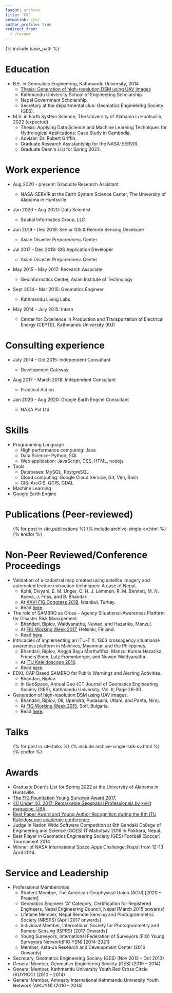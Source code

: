 ```yaml
---
layout: archive
title: "CV"
permalink: /cv/
author_profile: true
redirect_from:
  - /resume
---
```


{% include base_path %}

Education
======
* B.E. in Geomatics Engineering, Kathmandu University, 2014
  * [Thesis: Generation of high-resolution DSM using UAV images](https://www.fig.net/resources/proceedings/fig_proceedings/fig2015/papers/ts08c/TS08C_bhandari_oli_et_al_7439.pdf)
  * Kathmandu University School of Engineering Scholarship.
  * Nepal Government Scholarship.
  * Secretary at the departmental club: Geomatics Engineering Society (GES).
* M.S. in Earth System Science, The University of Alabama in Huntsville, 2022 (expected).
  * Thesis: Applying Data Science and Machine Learning Techniques for Hydrological Applications: Case Study in Cambodia.
  * Advisor: Dr. Robert Griffin.
  * Graduate Research Assistantship for the NASA-SERVIR.
  * Graduate Dean's List for Spring 2022.

Work experience
======
* Aug 2020 - present: Graduate Research Assistant
  * NASA-SERVIR at the Earth System Science Center, The University of Alabama in Huntsville

* Jan 2020 - Aug 2020: Data Scientist
  * Spatial Informatics Group, LLC

* Jan 2019 - Dec 2019: Senior GIS & Remote Sensing Developer
  * Asian Disaster Preparedness Center

* Jul 2017 - Dec 2018: GIS Application Developer
  * Asian Disaster Preparedness Center

* May 2015 - May 2017: Research Associate
  * Geoinformatics Center, Asian Institute of Technology

* Sept 2014 - Mar 2015: Geomatics Engineer
  * Kathmandu Living Labs

* May 2014 - July 2015: Intern
  * Center for Excellence in Production and Transportation of Electrical Energy (CEPTE), Kathmandu University (KU)

Consulting experience
======
* July 2014 - Oct 2015: Independent Consultant
  * Development Gateway

* Aug 2017 - March 2018: Independent Consultant
  * Practical Action

* Jan 2020 - Aug 2020: Google Earth Engine Consultant
  * NAXA Pvt Ltd

Skills
======
* Programming Language
  * High performance computing: Java
  * Data Science: Python, SQL
  * Web application: JavaScript, CSS, HTML, nodejs
* Tools
  * Databases: MySQL, PostgreSQL
  * Cloud computing: Google Cloud Service, Git, Vim, Bash
  * GIS: ArcGIS, QGIS, GDAL
* Machine Learning
* Google Earth Engine

Publications (Peer-reviewed)
======
  <ul>{% for post in site.publications %}
    {% include archive-single-cv.html %}
  {% endfor %}</ul>

Non-Peer Reviewed/Conference Proceedings
======
* Validation of a cadastral map created using satellite imagery and automated feature extraction techniques: A case of Nepal.
  * Kohli, Divyani, E. M. Unger, C. H. J. Lemmen, R. M. Bennett, M. N. Koeva, J. Friss, and B. Bhandari.
  * At [XXVI FIG Congress 2018](https://www.fig.net/fig2018/), Istanbul, Turkey.
  * Read [here](http://biplovbhandari.github.io/files/TS08C_kohli_unger_et_al_9566.pdf).
* The role of SAMBRO as Cross - Agency Situational-Awareness Platform for Disaster Risk Management.
  * Bhandari, Biplov, Waidyanatha, Nuwan, and Hazarika, Manzul.
  * At [FIG Working Week 2017](https://www.fig.net/fig2017), Helsinki, Finland.
  * Read [here](http://biplovbhandari.github.io/files/The_role_of_SAMBRO_as_Cross_Agency_Situational_Awareness_Platform_for_Disaster_Risk_Management.pdf).
* Intricacies of implementing an ITU-T X. 1303 crossagency situational-awareness platform in Maldives, Myanmar, and the Philippines.
  * Bhandari, Biplov, Angga Bayu Marthafifsa, Manzul Kumar Hazarika, Francis Boon, Lutz Frommberger, and Nuwan Waidyanatha.
  * At [ITU Kaleidoscope 2016](https://www.itu.int/en/ITU-T/academia/kaleidoscope/2016/Pages/default.aspx).
  * Read [here](http://biplovbhandari.github.io/files/bhandari2016.pdf).
* EDXL CAP Based SAMBRO for Public Warnings and Alerting Activities.
  * Bhandari, Biplov.
  * In GeoSpace, Annual Geo-ICT Journal of Geomatics Engineering Society (GES), Kathmandu University, Vol. II, Page 26-30.
* Generation of high-resolution DSM using UAV images.
  * Bhandari, Biplov, Oli, Upendra, Pudasaini, Uttam, and Panta, Niroj.
  * At [FIG Working Week 2015](https://www.fig.net/fig2015/), Sofi, Bulgaria.
  * Read [here](http://biplovbhandari.github.io/files/TS08C_bhandari_oli_et_al_7439.pdf).


Talks
======
  <ul>{% for post in site.talks %}
    {% include archive-single-talk-cv.html %}
  {% endfor %}</ul>
  
<!-- Teaching
======
  <ul>{% for post in site.teaching %}
    {% include archive-single-cv.html %}
  {% endfor %}</ul> -->
  
Awards
======
* Graduate Dean's List for Spring 2022 at the University of Alabama in Huntsville.
* [The FIG Foundation Young Surveyor Award 2017.](https://www.fig.net/figfoundation/recipients/bhandari_biplov.asp)
* [40 Under 40, 2017: Remarkable Geospatial Professionals by xyHt magazine, USA](http://biplovbhandari.github.io/files/xyht_winter_supplement_2017.pdf).
* [Best Paper Award and Young Author Recognition during the 8th ITU Kaleidoscope academic conference.](https://www.ait.ac.th/2016/11/young-author-award-for-ait-researcher/)
* Judge in Nation Wide Software Competition at 6th Gandaki College of Engineering and Science (GCES) IT Mahotsav 2016 in Pokhara, Nepal.
* Best Player in Geomatics Engineering Society (GES) Football (Soccer) Tournament 2014
* Winner of NASA International Space Apps Challenge: Nepal from 12-13 April 2014.

Service and Leadership
======
* Professional Memberships
  * Student Member, The American Geophysical Union (AGU) [2020 – Present]
  * Geomatics Engineer “A” Category, Certification for Registered Engineers, Nepal Engineering Council, Nepal [March 2015 onwards]
  * Lifetime Member, Nepal Remote Sensing and Photogrammetric Society (NRSPS) [April 2017 onwards]
  * Individual Member, International Society for Photogrammetry and Remote Sensing (ISPRS) [2017 Onwards]
  * Young Surveyors, International Federation of Surveyors (FIG) Young Surveyors Network(FIG YSN) [2014-2021]
  * Member, Asta-Ja Research and Development Center [2016 Onwards]
* Secretary, Geomatics Engineering Society (GES) (Nov 2012 – Oct 2013)
* General Member, Geomatics Engineering Society (GES) (2010 – 2014)
* General Member, Kathmandu University Youth Red Cross Circle (KUYRCC) (2010 – 2014)
* General Member, Amnesty International Kathmandu University Youth Network (AIKUYN) (2010 – 2014)
